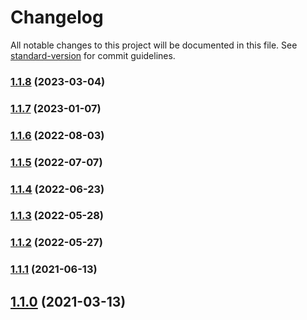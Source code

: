 # Changelog

All notable changes to this project will be documented in this file. See [standard-version](https://github.com/conventional-changelog/standard-version) for commit guidelines.

### [1.1.8](https://github.com/iniva/action-repository-dispatch/compare/v1.1.7...v1.1.8) (2023-03-04)

### [1.1.7](https://github.com/iniva/action-repository-dispatch/compare/v1.1.6...v1.1.7) (2023-01-07)

### [1.1.6](https://github.com/iniva/action-repository-dispatch/compare/v1.1.5...v1.1.6) (2022-08-03)

### [1.1.5](https://github.com/iniva/action-repository-dispatch/compare/v1.1.4...v1.1.5) (2022-07-07)

### [1.1.4](https://github.com/iniva/action-repository-dispatch/compare/v1.1.3...v1.1.4) (2022-06-23)

### [1.1.3](https://github.com/iniva/action-repository-dispatch/compare/v1.1.2...v1.1.3) (2022-05-28)

### [1.1.2](https://github.com/iniva/action-repository-dispatch/compare/v1.1.1...v1.1.2) (2022-05-27)

### [1.1.1](https://github.com/iniva/action-repository-dispatch/compare/v1.1.0...v1.1.1) (2021-06-13)

## [1.1.0](https://github.com/iniva/action-repository-dispatch/compare/v1.0.0...v1.1.0) (2021-03-13)
